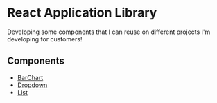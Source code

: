 # React Application Library

Developing some components that I can reuse on different projects I'm developing for customers!

## Components

- [BarChart](https://github.com/jamalsoueidan/react-application-library/tree/master/src/components/barchart)
- [Dropdown](https://github.com/jamalsoueidan/react-application-library/tree/master/src/components/dropdown)
- [List](https://github.com/jamalsoueidan/react-application-library/tree/master/src/components/list)
